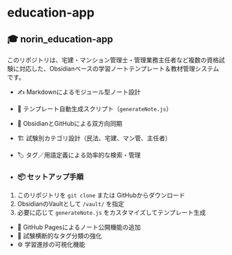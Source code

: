 # education-app
## 🎓 norin_education-app

このリポジトリは、宅建・マンション管理士・管理業務主任者など複数の資格試験に対応した、Obsidianベースの学習ノートテンプレート＆教材管理システムです。

- ✍️ Markdownによるモジュール型ノート設計
- 🧠 テンプレート自動生成スクリプト（`generateNote.js`）
- 🔗 ObsidianとGitHubによる双方向同期
- 🏗️ 試験別カテゴリ設計（民法、宅建、マン管、主任者）
- 🏷️ タグ／用語定義による効率的な検索・管理

- ### 📦 セットアップ手順

1. このリポジトリを `git clone` または GitHubからダウンロード
2. ObsidianのVaultとして `/vault/` を指定
3. 必要に応じて `generateNote.js` をカスタマイズしてテンプレート生成

- 🚀 GitHub Pagesによるノート公開機能の追加
- 🧩 試験横断的なタグ分類の強化
- ⚙️ 学習進捗の可視化機能
